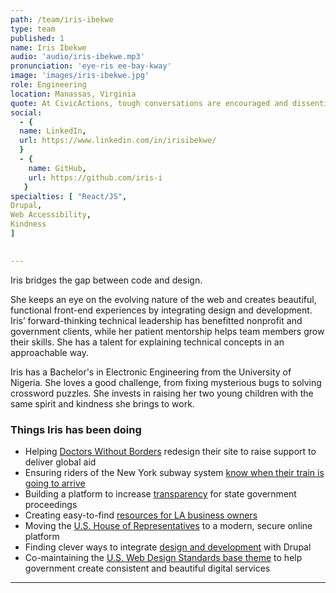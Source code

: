 ```yaml
---
path: /team/iris-ibekwe
type: team
published: 1
name: Iris Ibekwe
audio: 'audio/iris-ibekwe.mp3'
pronunciation: 'eye-ris ee-bay-kway'
image: 'images/iris-ibekwe.jpg'
role: Engineering
location: Manassas, Virginia
quote: At CivicActions, tough conversations are encouraged and dissenting opinions are aired in an atmosphere of respect — with a willingness to understand other people’s points of view.
social: 
  - {
  name: LinkedIn,
  url: https://www.linkedin.com/in/irisibekwe/
  }
  - {
    name: GitHub,
    url: https://github.com/iris-i
   }
specialties: [ "React/JS",
Drupal,
Web Accessibility,
Kindness
]

  
---
```


Iris bridges the gap between code and design.

She keeps an eye on the evolving nature of the web and creates beautiful, functional front-end experiences by integrating design and development. Iris’ forward-thinking technical leadership has benefitted nonprofit and government clients, while her patient mentorship helps team members grow their skills. She has a talent for explaining technical concepts in an approachable way.

Iris has a Bachelor's in Electronic Engineering from the University of Nigeria. She loves a good challenge, from fixing mysterious bugs to solving crossword puzzles. She invests in raising her two young children with the same spirit and kindness she brings to work.




### Things Iris has been doing
* Helping [Doctors Without Borders](https://civicactions.com/case-study/msf) redesign their site to raise support to deliver global aid
* Ensuring riders of the New York subway system [know when their train is going to arrive](https://dev.acquia.com/blog/using-drupal-8-and-aws-iot-to-power-digital-signage-for-new-yorks-subway-system/01/10/2018/20051?utm_source=drupal-newsletter&utm_medium=email&utm_campaign=drupal-newsletter-20181004)
* Building a platform to increase [transparency](https://civicactions.com/case-study/digital-democracy) for state government proceedings
* Creating easy-to-find [resources for LA business owners](http://business.lacity.org/)
* Moving the [U.S. House of Representatives](https://house.gov/) to a modern, secure online platform
* Finding clever ways to integrate [design and development](https://www.youtube.com/watch?v=uLcBLuCcu5k) with Drupal
* Co-maintaining the [U.S. Web Design Standards base theme](https://www.drupal.org/project/uswds) to help government create consistent and beautiful digital services


-------------------------------

